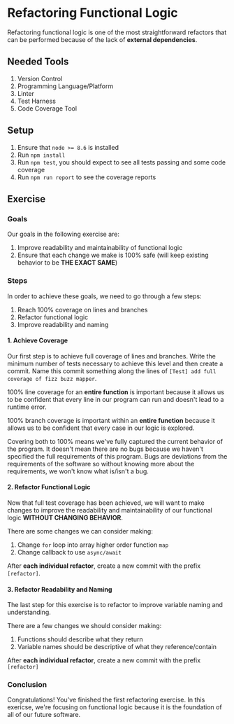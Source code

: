 # Refactoring Functional Logic

Refactoring functional logic is one of the most straightforward refactors that can be performed because of the lack of **external dependencies**.

## Needed Tools

1. Version Control
2. Programming Language/Platform
3. Linter
4. Test Harness
5. Code Coverage Tool

## Setup

1. Ensure that `node >= 8.6` is installed
2. Run `npm install`
3. Run `npm test`, you should expect to see all tests passing and some code coverage
4. Run `npm run report` to see the coverage reports

## Exercise

### Goals

Our goals in the following exercise are:

1. Improve readability and maintainability of functional logic
2. Ensure that each change we make is 100% safe (will keep existing behavior to be **THE EXACT SAME**)

### Steps

In order to achieve these goals, we need to go through a few steps:

1. Reach 100% coverage on lines and branches
2. Refactor functional logic
3. Improve readability and naming

#### 1. Achieve Coverage

Our first step is to achieve full coverage of lines and branches. Write the minimum number of tests necessary to achieve this level and then create a commit. Name this commit something along the lines of `[Test] add full coverage of fizz buzz mapper`.

100% line coverage for an **entire function** is important because it allows us to be confident that every line in our program can run and doesn't lead to a runtime error.

100% branch coverage is important within an **entire function** because it allows us to be confident that every case in our logic is explored.

Covering both to 100% means we've fully captured the current behavior of the program. It doesn't mean there are no bugs because we haven't specified the full requirements of this program. Bugs are deviations from the requirements of the software so without knowing more about the requirements, we won't know what is/isn't a bug.

#### 2. Refactor Functional Logic

Now that full test coverage has been achieved, we will want to make changes to improve the readability and maintainability of our functional logic **WITHOUT CHANGING BEHAVIOR**. 

There are some changes we can consider making:

1. Change `for` loop into array higher order function `map`
2. Change callback to use `async/await`

After **each individual refactor**, create a new commit with the prefix `[refactor]`.

#### 3. Refactor Readability and Naming

The last step for this exercise is to refactor to improve variable naming and understanding.

There are a few changes we should consider making:

1. Functions should describe what they return
2. Variable names should be descriptive of what they reference/contain

After **each individual refactor**, create a new commit with the prefix `[refactor]`

### Conclusion

Congratulations! You've finished the first refactoring exercise. In this exericse, we're focusing on functional logic because it is the foundation of all of our future software.
